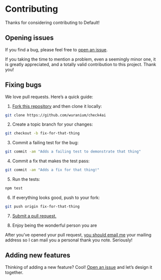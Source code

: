 # Contributing

Thanks for considering contributing to Default!

## Opening issues

If you find a bug, please feel free to [open an issue](https://github.com/wuranium/check4ai/issues).

If you taking the time to mention a problem, even a seemingly minor one, it is greatly appreciated, and a totally valid contribution to this project. Thank you!

## Fixing bugs

We love pull requests. Here’s a quick guide:

1. [Fork this repository](https://github.com/wuranium/check4ai/fork) and then clone it locally:

  ```bash
  git clone https://github.com/wuranium/check4ai
  ```

2. Create a topic branch for your changes:

  ```bash
  git checkout -b fix-for-that-thing
  ```
3. Commit a failing test for the bug:

  ```bash
  git commit -am "Adds a failing test to demonstrate that thing"
  ```

4. Commit a fix that makes the test pass:

  ```bash
  git commit -am "Adds a fix for that thing!"
  ```

5. Run the tests:

  ```bash
  npm test
  ```

6. If everything looks good, push to your fork:

  ```bash
  git push origin fix-for-that-thing
  ```

7. [Submit a pull request.](https://help.github.com/articles/creating-a-pull-request)

8. Enjoy being the wonderful person you are

After you’ve opened your pull request, [you should email me](mailto:muratbozaci@hotmail.com.tr) your mailing address so I can mail you a personal thank you note. Seriously!

## Adding new features

Thinking of adding a new feature? Cool! [Open an issue](https://github.com/wuranium/check4ai/issues) and let’s design it together.
